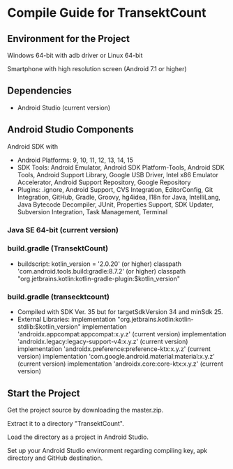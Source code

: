 # Compile Guide for TransektCount

## Environment for the Project
Windows 64-bit with adb driver or
Linux 64-bit

Smartphone with high resolution screen (Android 7.1 or higher)

## Dependencies
- Android Studio (current version)

## Android Studio Components
Android SDK with
- Android Platforms: 9, 10, 11, 12, 13, 14, 15
- SDK Tools: Android Emulator, Android SDK Platform-Tools, Android SDK Tools, Android Support Library, Google USB Driver, Intel x86 Emulator Accelerator, Android Support Repository, Google Repository
- Plugins: .ignore, Android Support, CVS Integration, EditorConfig, Git Integration, GitHub, Gradle, Groovy, hg4idea, I18n for Java, IntelliLang, Java Bytecode Decompiler, JUnit, Properties Support, SDK Updater, Subversion Integration, Task Management, Terminal 

### Java SE 64-bit (current version)

### build.gradle (TransektCount)
- buildscript:
  kotlin_version = '2.0.20' (or higher)
  classpath 'com.android.tools.build:gradle:8.7.2' (or higher)
  classpath "org.jetbrains.kotlin:kotlin-gradle-plugin:$kotlin_version"

### build.gradle (transecktcount)
- Compiled with SDK Ver. 35 but for targetSdkVersion 34 and minSdk 25.
- External Libraries:
  implementation "org.jetbrains.kotlin:kotlin-stdlib:$kotlin_version"
  implementation 'androidx.appcompat:appcompat:x.y.z' (current version)
  implementation 'androidx.legacy:legacy-support-v4:x.y.z' (current version)
  implementation 'androidx.preference:preference-ktx:x.y.z' (current version)
  implementation 'com.google.android.material:material:x.y.z' (current version)
  implementation 'androidx.core:core-ktx:x.y.z' (current version)

## Start the Project
Get the project source by downloading the master.zip.

Extract it to a directory "TransektCount".

Load the directory as a project in Android Studio.

Set up your Android Studio environment regarding compiling key, apk directory and GitHub destination.
